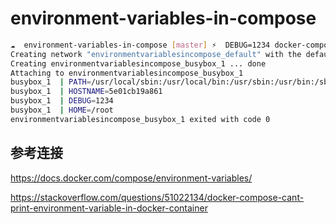 # environment-variables-in-compose

```bash
☁  environment-variables-in-compose [master] ⚡  DEBUG=1234 docker-compose -f docker-compose-2.yml up
Creating network "environmentvariablesincompose_default" with the default driver
Creating environmentvariablesincompose_busybox_1 ... done
Attaching to environmentvariablesincompose_busybox_1
busybox_1  | PATH=/usr/local/sbin:/usr/local/bin:/usr/sbin:/usr/bin:/sbin:/bin
busybox_1  | HOSTNAME=5e01cb19a861
busybox_1  | DEBUG=1234
busybox_1  | HOME=/root
environmentvariablesincompose_busybox_1 exited with code 0
```

## 参考连接

https://docs.docker.com/compose/environment-variables/

https://stackoverflow.com/questions/51022134/docker-compose-cant-print-environment-variable-in-docker-container

